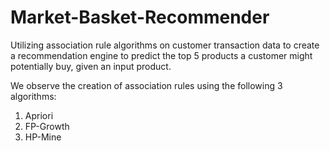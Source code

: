 # Market-Basket-Recommender
Utilizing association rule algorithms on customer transaction data to create a recommendation engine to predict the top 5 products a customer might potentially buy, given an input product.

We observe the creation of association rules using the following 3 algorithms:
1. Apriori
2. FP-Growth
3. HP-Mine
